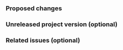 <!--Thanks for your contribution. Remove these comments
    as you go.

    DO NOT edit files and directories listed in _data/not_edited_here.yaml.
    These are maintained in upstream repos and changes here will be lost.

    Help us merge your changes more quickly by adding details and setting metadata
    (such as labels, milestones, and reviewers) over at the right-hand side.-->

### Proposed changes

<!--Tell us what you did and why-->

### Unreleased project version (optional)

### Related issues (optional)

<!--Refer to related PRs or issues: #1234, or 'Fixes #1234' or 'Closes #1234'.
    Or link to full URLs to issues or pull requests in other Github projects -->
